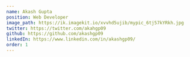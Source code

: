 ```yaml
---
name: Akash Gupta
position: Web Developer
image_path: https://ik.imagekit.io/xvvhd5ujib/mypic_6tj57kYRkh.jpg
twitter: https://twitter.com/akahgp09
github: https://github.com/akashgp09
linkedIn: https://www.linkedin.com/in/akashgp09/
order: 1
---
```

